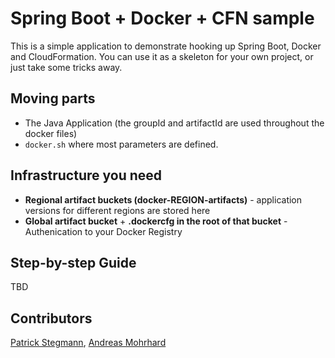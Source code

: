 # Spring Boot + Docker + CFN sample

This is a simple application to demonstrate hooking up Spring Boot, Docker and CloudFormation. You can use it as a skeleton
for your own project, or just take some tricks away.

## Moving parts

* The Java Application (the groupId and artifactId are used throughout the docker files)
* `docker.sh` where most parameters are defined.

## Infrastructure you need

* **Regional artifact buckets (docker-REGION-artifacts)** - application versions for different regions are stored here
* **Global artifact bucket** + **.dockercfg in the root of that bucket** - Authenication to your Docker Registry

## Step-by-step Guide

TBD

## Contributors

[Patrick Stegmann](https://github.com/wonderb0lt), [Andreas Mohrhard](mailto:andreas.mohrhard@cosee.biz)
